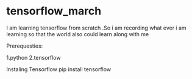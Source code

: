 # tensorflow_march
I am learning tensorflow from scratch .So i am recording what ever i am learning so that the world also could learn along with me

Prerequesties:

1.python 
2.tensorflow


Instaling Tensorflow
pip install tensorflow

